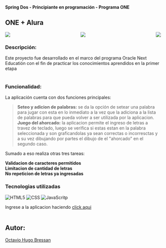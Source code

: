 **Spring Dos - Principiante en programación - Programa ONE**

## **ONE + Alura**

<p align="center"> 
   <img align="left" src="https://img.shields.io/badge/status-Liberada-red">
   <img src="https://img.shields.io/badge/versión-v1.0.0-red">
   <img align="right" src="https://img.shields.io/badge/fecha-Septiembre 2022-red">
</p>

### **Descripción**:
Este proyecto fue desarrollado en el marco del programa Oracle Next Educatión con el fin de practicar los conocimientos aprendidos en la primer etapa
<br>
<br>
### **Funcionalidad**:
La aplicación cuenta con dos funciones principales: 
<br>

>**Seteo y adicion de palabras:** se da la opción de setear una palabra para jugar con esta en lo inmediato a la vez que la adiciona a la lista de palabras para que pueda volver a ser utilizada por la aplicacion.<br>
**Juego del ahorcado:** la aplicacion permite el ingreso de letras a travez de teclado, luego se verifica si estas estan en la palabra seleccionada y son graficandolas ya sean correctas o incorresctas y a su vez dibujando por partes el dibujo de el "ahorcado" en el segundo caso.

Sumado a eso realiza otras tres tareas:

**Validacion de caracteres permitidos**
<br>
**Limitacion de cantidad de letras**<br>
**No repeticion de letras ya ingresadas**

### **Tecnologias utilizadas**
![HTML5](https://img.shields.io/badge/-HTML5-red)
![CSS](https://img.shields.io/badge/CSS-blue)
![JavaScritp](https://img.shields.io/badge/-JavaScript-yellow)

Ingrese a la aplicacion haciendo [click aqui](https://OctavioHugo.github.io/ONE-Challenge02/)
<br>
<br>
## **Autor:**
[Octavio Hugo Bressan](https://github.com/OctavioHugo)
